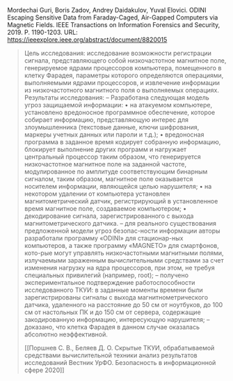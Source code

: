 Mordechai Guri, Boris Zadov, Andrey Daidakulov, Yuval Elovici. ODINI Escaping Sensitive Data from Faraday-Caged, Air-Gapped Computers via Magnetic Fields. IEEE Transactions on Information Forensics and Security, 2019. Р. 1190-1203.
URL: https://ieeexplore.ieee.org/abstract/document/8820015


>Цель исследования: 
>исследование возможности регистрации сигнала, представляющего собой низкочастотное магнитное поле, генерируемое ядрами процессоров компьютера, помещенного в клетку Фарадея, параметры которого определяются операциями, выполняемыми ядрами процессоров, и извлечение информации из низкочастотного магнитного поля о выполняемых операциях. Результаты исследования: 
>– Разработана следующая модель угроз защищаемой информации: 
>• на атакуемом компьютере, установлено вредоносное программное обеспечение, которое собирает информацию, представляющую интерес для злоумышленника (текстовые данные, ключи шифрования, маркеры учетных данных или пароли и т.д.); 
>• вредоносная программа в заданное время кодирует собранную информацию, блокирует выполнение других программ и нагружает центральный процессор таким образом, что генерируется низкочастотное магнитное поле на заданной частоте, модулированное по амплитуде соответствующим бинарным сигналом, таким образом, магнитное поле оказывается носителем информации, являющейся целью нарушителя; 
>• на некотором удалении от компьютера установлен магнитометрический датчик, регистрирующий в установленное время магнитное поле, создаваемое компьютером; 
>• декодирование сигнала, зарегистрированного с выхода магнитометрического датчика. 
>– для реального существования предложенной модели угроз безопас-ности информации авторы разработали программу «ODINI» для стационар-ных компьютеров, а также программу «MAGNETO» для смартфонов, кото-рые могут управлять низкочастотными магнитными полями, излучаемыми зараженным вычислительными средствами за счет изменения нагрузку на ядра процессоров, при этом, не требуя специальных привилегий (например, root);
>– получено экспериментальное подтверждение работоспособности исследованного ТКУИ: в заданные моменты времени были зарегистрированы сигналы с выхода магнитнометрического датчика, удаленного на расстояние до 50 см от ноутбуков, до 100 см от настольных ПК и до 150 см от сервера, содержащие закодированную информацию, интересующую нарушителя; 
>– доказано, что клетка Фарадея в данном случае оказалась абсолютно неэффективной.
>
>[[Поршнев С. В., Беляев Д. О. Скрытые ТКУИ, обрабатываемой средствами вычислительной техники анализ результатов исследований Вестник УрФО. Безопасность в информационной сфере 2020]]
